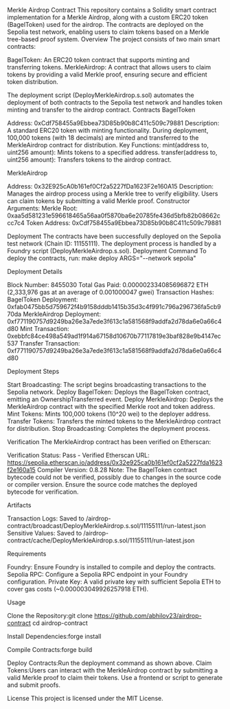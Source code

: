 Merkle Airdrop Contract
This repository contains a Solidity smart contract implementation for a Merkle Airdrop, along with a custom ERC20 token (BagelToken) used for the airdrop. The contracts are deployed on the Sepolia test network, enabling users to claim tokens based on a Merkle tree-based proof system.
Overview
The project consists of two main smart contracts:

BagelToken: An ERC20 token contract that supports minting and transferring tokens.
MerkleAirdrop: A contract that allows users to claim tokens by providing a valid Merkle proof, ensuring secure and efficient token distribution.

The deployment script (DeployMerkleAirdrop.s.sol) automates the deployment of both contracts to the Sepolia test network and handles token minting and transfer to the airdrop contract.
Contracts
BagelToken

Address: 0xCdf758455a9Ebbea73D85b90b8C411c509c79881
Description: A standard ERC20 token with minting functionality. During deployment, 100,000 tokens (with 18 decimals) are minted and transferred to the MerkleAirdrop contract for distribution.
Key Functions:
mint(address to, uint256 amount): Mints tokens to a specified address.
transfer(address to, uint256 amount): Transfers tokens to the airdrop contract.



MerkleAirdrop

Address: 0x32E925cA0b161ef0Cf2a5227fDa1623F2e160A15
Description: Manages the airdrop process using a Merkle tree to verify eligibility. Users can claim tokens by submitting a valid Merkle proof.
Constructor Arguments:
Merkle Root: 0xaa5d581231e596618465a56aa0f5870ba6e20785fe436d5bfb82b08662ccc7c4
Token Address: 0xCdf758455a9Ebbea73D85b90b8C411c509c79881



Deployment
The contracts have been successfully deployed on the Sepolia test network (Chain ID: 11155111). The deployment process is handled by a Foundry script (DeployMerkleAirdrop.s.sol).
Deployment Command
To deploy the contracts, run:
make deploy ARGS="--network sepolia"

Deployment Details

Block Number: 8455030
Total Gas Paid: 0.000002334085696872 ETH (2,333,976 gas at an average of 0.001000047 gwei)
Transaction Hashes:
BagelToken Deployment: 0xfab0475bb5d759672f4b9158dddb1415b35d3c4f991c796a296736fa5cb970da
MerkleAirdrop Deployment: 0xf771190757d9249ba26e3a7ede3f613c1a581568f9addfa2d78da6e0a66c4d80
Mint Transaction: 0xebbfc84ce498a549ad1f914a67158d10670b77117819e3baf828e9b4147ec537
Transfer Transaction: 0xf771190757d9249ba26e3a7ede3f613c1a581568f9addfa2d78da6e0a66c4d80



Deployment Steps

Start Broadcasting: The script begins broadcasting transactions to the Sepolia network.
Deploy BagelToken: Deploys the BagelToken contract, emitting an OwnershipTransferred event.
Deploy MerkleAirdrop: Deploys the MerkleAirdrop contract with the specified Merkle root and token address.
Mint Tokens: Mints 100,000 tokens (10^20 wei) to the deployer address.
Transfer Tokens: Transfers the minted tokens to the MerkleAirdrop contract for distribution.
Stop Broadcasting: Completes the deployment process.

Verification
The MerkleAirdrop contract has been verified on Etherscan:

Verification Status: Pass - Verified
Etherscan URL: https://sepolia.etherscan.io/address/0x32e925ca0b161ef0cf2a5227fda1623f2e160a15
Compiler Version: 0.8.28
Note: The BagelToken contract bytecode could not be verified, possibly due to changes in the source code or compiler version. Ensure the source code matches the deployed bytecode for verification.

Artifacts

Transaction Logs: Saved to /airdrop-contract/broadcast/DeployMerkleAirdrop.s.sol/11155111/run-latest.json
Sensitive Values: Saved to /airdrop-contract/cache/DeployMerkleAirdrop.s.sol/11155111/run-latest.json

Requirements

Foundry: Ensure Foundry is installed to compile and deploy the contracts.
Sepolia RPC: Configure a Sepolia RPC endpoint in your Foundry configuration.
Private Key: A valid private key with sufficient Sepolia ETH to cover gas costs (~0.000003049926257918 ETH).

Usage

Clone the Repository:git clone https://github.com/abhilov23/airdrop-contract
cd airdrop-contract


Install Dependencies:forge install


Compile Contracts:forge build


Deploy Contracts:Run the deployment command as shown above.
Claim Tokens:Users can interact with the MerkleAirdrop contract by submitting a valid Merkle proof to claim their tokens. Use a frontend or script to generate and submit proofs.

License
This project is licensed under the MIT License.
